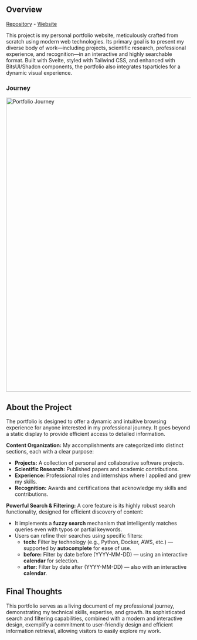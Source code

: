 ## Overview

[Repository](https://github.com/leoalmPT/Portfolio) - [Website](https://leoalmpt.pages.dev/)

This project is my personal portfolio website, meticulously crafted from scratch using modern web technologies. Its primary goal is to present my diverse body of work—including projects, scientific research, professional experience, and recognition—in an interactive and highly searchable format. Built with Svelte, styled with Tailwind CSS, and enhanced with BitsUI/Shadcn components, the portfolio also integrates tsparticles for a dynamic visual experience.

### Journey

<img src="/files/projects/portfolio/journey.png" alt="Portfolio Journey" width="800"/>

## About the Project

The portfolio is designed to offer a dynamic and intuitive browsing experience for anyone interested in my professional journey. It goes beyond a static display to provide efficient access to detailed information.

**Content Organization:**
My accomplishments are categorized into distinct sections, each with a clear purpose:

*   **Projects:** A collection of personal and collaborative software projects.
*   **Scientific Research:** Published papers and academic contributions.
*   **Experience:** Professional roles and internships where I applied and grew my skills.
*   **Recognition:** Awards and certifications that acknowledge my skills and contributions.

**Powerful Search & Filtering:**
A core feature is its highly robust search functionality, designed for efficient discovery of content:

*   It implements a **fuzzy search** mechanism that intelligently matches queries even with typos or partial keywords.
*   Users can refine their searches using specific filters:
    *   **tech:** Filter by technology (e.g., Python, Docker, AWS, etc.) — supported by **autocomplete** for ease of use.
    *   **before:** Filter by date before (YYYY-MM-DD) — using an interactive **calendar** for selection.
    *   **after:** Filter by date after (YYYY-MM-DD) — also with an interactive **calendar**.

## Final Thoughts

This portfolio serves as a living document of my professional journey, demonstrating my technical skills, expertise, and growth. Its sophisticated search and filtering capabilities, combined with a modern and interactive design, exemplify a commitment to user-friendly design and efficient information retrieval, allowing visitors to easily explore my work.